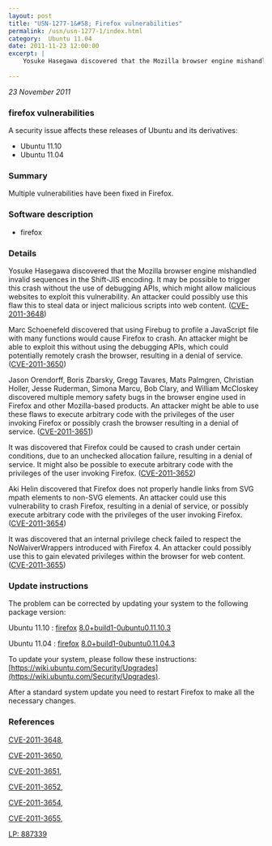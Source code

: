 ```yaml
---
layout: post
title: "USN-1277-1&#58; Firefox vulnerabilities"
permalink: /usn/usn-1277-1/index.html
category:  Ubuntu 11.04
date: 2011-11-23 12:00:00
excerpt: |
    Yosuke Hasegawa discovered that the Mozilla browser engine mishandled invalid sequences in the Shift-JIS encoding. It may be possible to trigger this crash without the use of debugging APIs, which might allow malicious websites to exploit this vulnerability. An attacker could possibly use this flaw this to steal data or inject malicious scripts into web content. ([CVE-2011-3648](http://people.ubuntu.com/~ubuntu-security/cve/CVE-2011-3648))
    
--- 
```

 
 

*23 November 2011*

### firefox vulnerabilities

A security issue affects these releases of Ubuntu and its derivatives:

* Ubuntu 11.10
* Ubuntu 11.04

### Summary

Multiple vulnerabilities have been fixed in Firefox. 

### Software description

* firefox 

### Details

Yosuke Hasegawa discovered that the Mozilla browser engine mishandled invalid sequences in the Shift-JIS encoding. It may be possible to trigger this crash without the use of debugging APIs, which might allow malicious websites to exploit this vulnerability. An attacker could possibly use this flaw this to steal data or inject malicious scripts into web content. ([CVE-2011-3648](http://people.ubuntu.com/~ubuntu-security/cve/CVE-2011-3648))

Marc Schoenefeld discovered that using Firebug to profile a JavaScript file with many functions would cause Firefox to crash. An attacker might be able to exploit this without using the debugging APIs, which could potentially remotely crash the browser, resulting in a denial of service. ([CVE-2011-3650](http://people.ubuntu.com/~ubuntu-security/cve/CVE-2011-3650))

Jason Orendorff, Boris Zbarsky, Gregg Tavares, Mats Palmgren, Christian Holler, Jesse Ruderman, Simona Marcu, Bob Clary, and William McCloskey discovered multiple memory safety bugs in the browser engine used in Firefox and other Mozilla-based products. An attacker might be able to use these flaws to execute arbitrary code with the privileges of the user invoking Firefox or possibly crash the browser resulting in a denial of service. ([CVE-2011-3651](http://people.ubuntu.com/~ubuntu-security/cve/CVE-2011-3651))

It was discovered that Firefox could be caused to crash under certain conditions, due to an unchecked allocation failure, resulting in a denial of service. It might also be possible to execute arbitrary code with the privileges of the user invoking Firefox. ([CVE-2011-3652](http://people.ubuntu.com/~ubuntu-security/cve/CVE-2011-3652))

Aki Helin discovered that Firefox does not properly handle links from SVG mpath elements to non-SVG elements. An attacker could use this vulnerability to crash Firefox, resulting in a denial of service, or possibly execute arbitrary code with the privileges of the user invoking Firefox. ([CVE-2011-3654](http://people.ubuntu.com/~ubuntu-security/cve/CVE-2011-3654))

It was discovered that an internal privilege check failed to respect the NoWaiverWrappers introduced with Firefox 4. An attacker could possibly use this to gain elevated privileges within the browser for web content. ([CVE-2011-3655](http://people.ubuntu.com/~ubuntu-security/cve/CVE-2011-3655)) 

### Update instructions

The problem can be corrected by updating your system to the following package version:

Ubuntu 11.10
 : [firefox](https://launchpad.net/ubuntu/+source/firefox) <span> [8.0+build1-0ubuntu0.11.10.3](https://launchpad.net/ubuntu/+source/firefox/8.0+build1-0ubuntu0.11.10.3) </span> 

Ubuntu 11.04
 : [firefox](https://launchpad.net/ubuntu/+source/firefox) <span> [8.0+build1-0ubuntu0.11.04.3](https://launchpad.net/ubuntu/+source/firefox/8.0+build1-0ubuntu0.11.04.3) </span> 

To update your system, please follow these instructions: [https://wiki.ubuntu.com/Security/Upgrades](https://wiki.ubuntu.com/Security/Upgrades).

After a standard system update you need to restart Firefox to make all the necessary changes. 

### References

 
 [CVE-2011-3648](http://people.ubuntu.com/~ubuntu-security/cve/CVE-2011-3648), 

 [CVE-2011-3650](http://people.ubuntu.com/~ubuntu-security/cve/CVE-2011-3650), 

 [CVE-2011-3651](http://people.ubuntu.com/~ubuntu-security/cve/CVE-2011-3651), 

 [CVE-2011-3652](http://people.ubuntu.com/~ubuntu-security/cve/CVE-2011-3652), 

 [CVE-2011-3654](http://people.ubuntu.com/~ubuntu-security/cve/CVE-2011-3654), 

 [CVE-2011-3655](http://people.ubuntu.com/~ubuntu-security/cve/CVE-2011-3655), 

 [LP: 887339](https://launchpad.net/bugs/887339)
 

